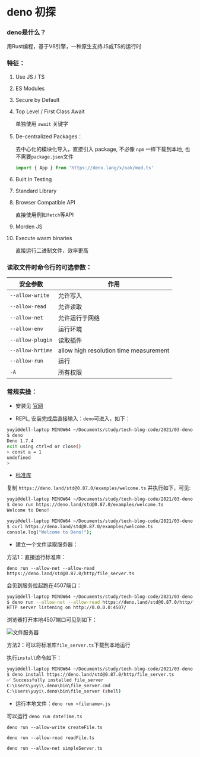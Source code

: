 # deno 初探

### **deno是什么？**

用Rust编程，基于V8引擎，一种原生支持JS或TS的运行时

### **特征：**

1. Use JS / TS 
2. ES Modules
3. Secure by Default
4. Top Level / First Class Await

    单独使用 `await` 关键字

5. De-centralized Packages：
    
    去中心化的模块化导入，直接引入 package, 不必像 `npm` 一样下载到本地, 也不需要`package.json`文件

    ```js
    import { App } from 'https://deno.lang/x/oak/mod.ts'
    ```

6. Built In Testing
7. Standard Library
8. Browser Compatible API

    直接使用例如`fetch`等API
9. Morden JS
10. Execute wasm binaries

    直接运行二进制文件，效率更高

### **读取文件时命令行的可选参数：**

| 安全参数 | 作用 |
| --- | --- | 
| `--allow-write`| 允许写入 |
| `--allow-read` | 允许读取 |
| `--allow-net` | 允许运行于网络 |
| `--allow-env` | 运行环境 |
| `--allow-plugin` | 读取插件 |
| `--allow-hrtime` | allow high resolution time measurement |
| `--allow-run` | 运行 |
| `-A` | 所有权限 |

### 常规实操：

+ 安装见 [官网](https://deno.land/#runtime-documentation)

+ REPL, 安装完成后直接输入：`deno`可进入，如下：

```bash
yuyi@dell-laptop MINGW64 ~/Documents/study/tech-blog-code/2021/03-deno (master)
$ deno
Deno 1.7.4
exit using ctrl+d or close()
> const a = 1
undefined
>
```

+ [标准库](https://deno.land/std@0.87.0)

复制 `https://deno.land/std@0.87.0/examples/welcome.ts` 并执行如下，可见:

```bash
yuyi@dell-laptop MINGW64 ~/Documents/study/tech-blog-code/2021/03-deno (master)
$ deno run https://deno.land/std@0.87.0/examples/welcome.ts
Welcome to Deno!

yuyi@dell-laptop MINGW64 ~/Documents/study/tech-blog-code/2021/03-deno (master)
$ curl https://deno.land/std@0.87.0/examples/welcome.ts
console.log("Welcome to Deno!");
```

+ 建立一个文件读取服务器：

方法1：直接运行标准库：

`deno run --allow-net --allow-read https://deno.land/std@0.87.0/http/file_server.ts`

会见到服务拉起跑在4507端口：

```bash
yuyi@dell-laptop MINGW64 ~/Documents/study/tech-blog-code/2021/03-deno (master)
$ deno run --allow-net --allow-read https://deno.land/std@0.87.0/http/file_server.ts
HTTP server listening on http://0.0.0.0:4507/
```

浏览器打开本地4507端口可见到如下：

![文件服务器](https://github.com/ys558/tech-blog-code/tree/master/2021/03-deno/img/file-server.png)

方法2：可以将标准库`file_server.ts`下载到本地运行

执行`install`命令如下：

```bash
yuyi@dell-laptop MINGW64 ~/Documents/study/tech-blog-code/2021/03-deno (master)
$ deno install https://deno.land/std@0.87.0/http/file_server.ts
✅ Successfully installed file_server
C:\Users\yuyi\.deno\bin\file_server.cmd
C:\Users\yuyi\.deno\bin\file_server (shell)
```

+ 运行本地文件：`deno run <filename>.js`

可以运行 `deno run dateTime.ts`

`deno run --allow-write createFile.ts`

`deno run --allow-read readFile.ts`

`deno run --allow-net simpleServer.ts`